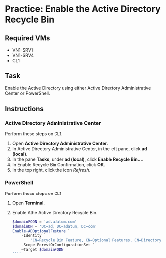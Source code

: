 # Practice: Enable the Active Directory Recycle Bin

## Required VMs

* VN1-SRV1
* VN1-SRV4
* CL1

## Task

Enable the Active Directory  using either Active Directory Administrative Center or PowerShell.

## Instructions

### Active Directory Administrative Center

Perform these steps on CL1.

1. Open **Active Directory Administrative Center**.
1. In Active Directory Administrative Center, in the left pane, click **ad (local)**.
1. In the pane **Tasks**, under **ad (local)**, click **Enable Recycle Bin...**.
1. In Enable Recycle Bin Confirmation, click **OK**.
1. In the top right, click the icon *Refresh*.

### PowerShell

Perform these steps on CL1

1. Open **Terminal**.
1. Enable Athe Active Directory Recycle Bin.

    `````powershell
    $domainFQDN = 'ad.adatum.com'
    $domainDN = 'DC=ad, DC=adatum, DC=com'
    Enable-ADOptionalFeature `
        -Identity `
            "CN=Recycle Bin Feature, CN=Optional Features, CN=Directory Service, CN=Windows NT, CN=Services, CN=Configuration, $domainDN" `
        -Scope ForestOrConfigurationSet `
        –Target $domainFQDN
    ````
